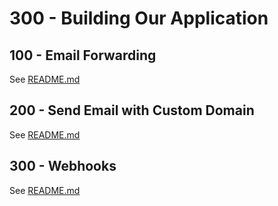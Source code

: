 # 300 - Building Our Application

## 100 - Email Forwarding

See [README.md](./100/README.md)

## 200 - Send Email with Custom Domain

See [README.md](./200/README.md)

## 300 - Webhooks

See [README.md](./300/README.md)
